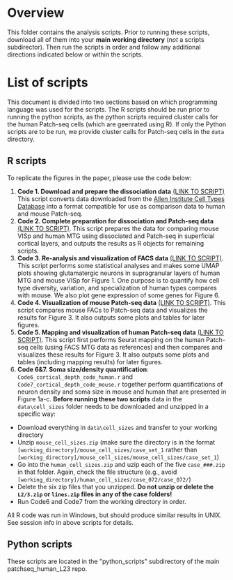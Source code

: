 # Overview
This folder contains the analysis scripts.  Prior to running these scripts, download all of them into your **main working directory** (*not* a scripts subdirector).  Then run the scripts in order and follow any additional directions indicated below or within the scripts.  

# List of scripts

This document is divided into two sections based on which programming language was used for the scripts.  The R scripts should be run prior to running the python scripts, as the python scripts required cluster calls for the human Patch-seq cells (which are geenrated using R).  If only the Python scripts are to be run, we provide cluster calls for Patch-seq cells in the `data` directory.

## R scripts

To replicate the figures in the paper, please use the code below:  

1. **Code 1. Download and prepare the dissociation data** [(LINK TO SCRIPT)](http://htmlpreview.github.io/?https://github.com/AllenInstitute/patchseq_human_L23/blob/master/scripts/Code1_prepareComparisonDataSets.nb.html)  This script converts data downloaded from the [Allen Institute Cell Types Database](http://celltypes.brain-map.org/rnaseq) into a format compatible for use as comparison data to human and mouse Patch-seq.  
2. **Code 2. Complete preparation for dissociation and Patch-seq data** [(LINK TO SCRIPT)](http://htmlpreview.github.io/?https://github.com/AllenInstitute/patchseq_human_L23/blob/master/scripts/Code2_prepare_data_L23exc.nb.html).  This script prepares the data for comparing mouse VISp and human MTG using dissociated and Patch-seq in superficial cortical layers, and outputs the results as R objects for remaining scripts.  
3. **Code 3. Re-analysis and visualization of FACS data** [(LINK TO SCRIPT)](http://htmlpreview.github.io/?https://github.com/AllenInstitute/patchseq_human_L23/blob/master/scripts/Code3_FREM3_crossSpeciesComparisons.nb.html).  This script performs some statistical analyses and makes some UMAP plots showing glutamatergic neurons in supragranular layers of human MTG and mouse VISp for Figure 1.  One purpose is to quantify how cell type diversity, variation, and specialization of human types compares with mouse.  We also plot gene expression of some genes for Figure 6.  
4. **Code 4. Visualization of mouse Patch-seq data** [(LINK TO SCRIPT)](http://htmlpreview.github.io/?https://github.com/AllenInstitute/patchseq_human_L23/blob/master/scripts/Code4_mouse_patchseq_visualization_L23exc.nb.html).  This script compares mouse FACs to Patch-seq data and visualizes the results for Figure 3.  It also outputs some plots and tables for later figures.  
5. **Code 5. Mapping and visualization of human Patch-seq data** [(LINK TO SCRIPT)](http://htmlpreview.github.io/?https://github.com/AllenInstitute/patchseq_human_L23/blob/master/scripts/Code5_human_patchseq_mapping_L23exc.nb.html).  This script first performs Seurat mapping on the human Patch-seq cells (using FACS MTG data as references) and then compares and visualizes these results for Figure 3.  It also outputs some plots and tables (including mapping results) for later figures.  
6. **Code 6&7. Soma size/density quantification**: `Code6_cortical_depth_code_human.r` and `Code7_cortical_depth_code_mouse.r` together perform quantifications of neuron density and soma size in mouse and human that are presented in Figure 1a-c.  **Before running these two scripts** data in the `data\cell_sizes` folder needs to be downloaded and unzipped in a specific way:
* Download everything in `data\cell_sizes` and transfer to your working directory
* Unzip `mouse_cell_sizes.zip` (make sure the directory is in the format `[working_directory]/mouse_cell_sizes/case_set_1` rather than `[working_directory]/mouse_cell_sizes/mouse_cell_sizes/case_set_1`)
* Go into the `human_cell_sizes.zip` and uzip each of the five `case_###.zip` in that folder.  Again, check the file structure (e.g., avoid `[working_directory]/human_cell_sizes/case_072/case_072/`)
* Delete the six zip files that you unzipped.  **Do not unzip or delete the `L2/3.zip` or `lines.zip` files in any of the case folders!**
* Run Code6 and Code7 from the working directory in order.  

All R code was run in Windows, but should produce similar results in UNIX.  See session info in above scripts for details.  


## Python scripts

These scripts are located in the "python_scripts" subdirectory of the main patchseq_human_L23 repo.  
